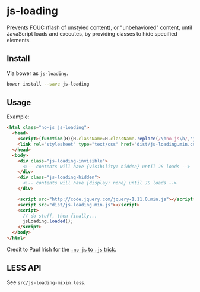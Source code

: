 js-loading
=====================

Prevents [FOUC][fouc] (flash of unstyled content), or "unbehaviored" content,
until JavaScript loads and executes,
by providing classes to hide specified elements.

## Install

Via bower as `js-loading`.

```sh
bower install --save js-loading
```

## Usage

Example:

```html
<html class="no-js js-loading">
  <head>
    <script>(function(H){H.className=H.className.replace(/\bno-js\b/,'js')})(document.documentElement)</script>
    <link rel="stylesheet" type="text/css" href="dist/js-loading.min.css" />
  </head>
  <body>
    <div class="js-loading-invisible">
      <!-- contents will have {visibility: hidden} until JS loads -->
    </div>
    <div class="js-loading-hidden">
      <!-- contents will have {display: none} until JS loads -->
    </div>

    <script src="http://code.jquery.com/jquery-1.11.0.min.js"></script>
    <script src="dist/js-loading.min.js"></script>
    <script>
      // do stuff, then finally...
      jsLoading.loaded();
    </script>
  </body>
</html>
```

Credit to Paul Irish for the [`.no-js` to `.js` trick](http://www.paulirish.com/2009/avoiding-the-fouc-v3/).

## LESS API

See `src/js-loading-mixin.less`.

[fouc]: http://en.wikipedia.org/wiki/Flash_of_unstyled_content
